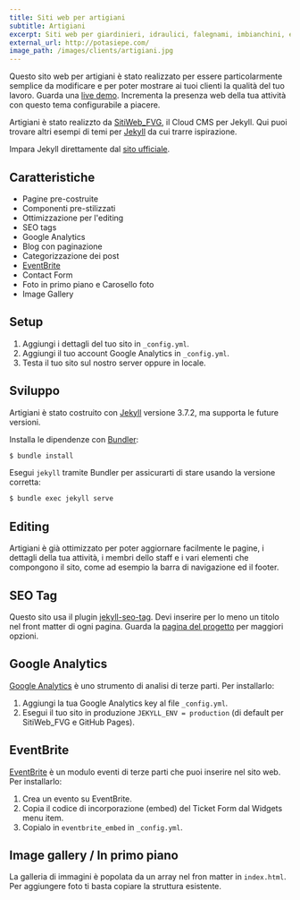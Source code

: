 ```yaml
---
title: Siti web per artigiani
subtitle: Artigiani
excerpt: Siti web per giardinieri, idraulici, falegnami, imbianchini, elettricisti, imprese edili. Incrementa i tuoi utili grazie a questo tema bello e semplice da configurare.
external_url: http://potasiepe.com/
image_path: /images/clients/artigiani.jpg
---
```

Questo sito web per artigiani è stato realizzato per essere particolarmente semplice da modificare e per poter mostrare ai tuoi clienti la qualità del tuo lavoro. Guarda una [live demo](http://www.potasiepe.com/).
Incrementa la presenza web della tua attività con questo tema configurabile a piacere.

Artigiani è stato realizzto da [SitiWeb_FVG](/), il Cloud CMS per Jekyll.
Qui puoi trovare altri esempi di temi per [Jekyll](http://jekyllthemes.org/) da cui trarre ispirazione.

Impara Jekyll direttamente dal [sito ufficiale](https://jekyllrb.com/).

## Caratteristiche

* Pagine pre-costruite
* Componenti pre-stilizzati
* Ottimizzazione per l'editing
* SEO tags
* Google Analytics
* Blog con paginazione
* Categorizzazione dei post
* [EventBrite](https://www.eventbrite.com/)
* Contact Form
* Foto in primo piano e Carosello foto
* Image Gallery

## Setup

1. Aggiungi i dettagli del tuo sito in `_config.yml`.
2. Aggiungi il tuo account Google Analytics in `_config.yml`.
3. Testa il tuo sito sul nostro server oppure in locale.

## Sviluppo

Artigiani è stato costruito con [Jekyll](http://jekyllrb.com/) versione 3.7.2, ma supporta le future versioni.

Installa le dipendenze con [Bundler](http://bundler.io/):

~~~bash
$ bundle install
~~~

Esegui `jekyll` tramite Bundler per assicurarti di stare usando la versione corretta:

~~~bash
$ bundle exec jekyll serve
~~~

## Editing

Artigiani è già ottimizzato per poter aggiornare facilmente le pagine, i dettagli della tua attività, i membri dello staff e i vari elementi che compongono il sito, come ad esempio la barra di navigazione ed il footer.

## SEO Tag

Questo sito usa il plugin [jekyll-seo-tag](https://github.com/jekyll/jekyll-seo-tag). Devi inserire per lo meno un titolo nel front matter di ogni pagina. Guarda la [pagina del progetto](https://github.com/jekyll/jekyll-seo-tag) per maggiori opzioni.

## Google Analytics

[Google Analytics](https://www.google.com/analytics/) è uno strumento di analisi di terze parti. Per installarlo:

1. Aggiungi la tua Google Analytics key al file `_config.yml`.
2. Esegui il tuo sito in produzione `JEKYLL_ENV = production` (di default per SitiWeb_FVG e GitHub Pages).

## EventBrite

[EventBrite](https://www.eventbrite.com/) è un modulo eventi di terze parti che puoi inserire nel sito web. Per installarlo:

1. Crea un evento su EventBrite.
2. Copia il codice di incorporazione (embed) del Ticket Form dal Widgets menu item.
3. Copialo in `eventbrite_embed` in `_config.yml`.

## Image gallery / In primo piano

La galleria di immagini è popolata da un array nel fron matter in `index.html`. Per aggiungere foto ti basta copiare la struttura esistente.
